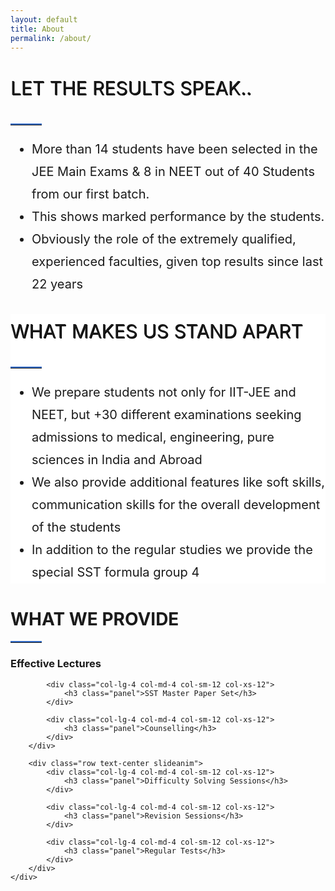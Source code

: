 ```yaml
---
layout: default
title: About
permalink: /about/
---
```


<div class="section" style="line-height: 1.8;">
    <div class="container">
        <div class="col-lg-12 col-md-12 col-sm-12 col-xs-12">
            <div class="col-lg-4 col-md-4 col-sm-12 col-xs-12">
                <p style="font-size: 30px; text-shadow: 1px 1px black;">LET THE RESULTS SPEAK..</p>
                <hr style="width:50px; border-top: 2px solid #316ac6;" align="left">
            </div>
            <div class="col-lg-8 col-md-8 col-sm-12 col-xs-12">
                <ul style="font-size: 20px" class="fa-ul">
                    <li>
                        <i class="fa-li fa fa-pencil"></i>More than 14 students have been selected in the JEE Main Exams & 8 in NEET out of 40 Students from our first batch.
                    </li>
                    <li>
                        <i class="fa-li fa fa-pencil"></i>This shows marked performance by the students.
                    </li>
                    <li>
                        <i class="fa-li fa fa-pencil"></i>Obviously the role of the extremely qualified, experienced faculties, given top results since last 22 years
                    </li>
                </ul>
            </div>
        </div>
    </div>
</div>

<div class="section" style="background-color: white; line-height: 1.8;">
    <div class="container">
        <div class="col-lg-12 col-md-12 col-sm-12 col-xs-12">
            <div class="col-lg-4 col-md-4 col-sm-12 col-xs-12">
                <p style="font-size: 30px; text-shadow: 1px 1px black;">WHAT MAKES US STAND APART</p>
                <hr style="width:50px; border-top: 2px solid #316ac6;" align="left">
            </div>
            <div class="col-lg-8 col-md-8 col-sm-12 col-xs-12">
                <ul style="font-size: 20px" class="fa-ul">
                    <li>
                        <i class="fa-li fa fa-pencil"></i>We prepare students not only for IIT-JEE and NEET, but +30 different examinations seeking admissions to medical, engineering, pure sciences in India and Abroad
                    </li>
                    <li>
                        <i class="fa-li fa fa-pencil"></i>We also provide additional features like soft skills, communication skills for the overall development of the students
                    </li>
                    <li>
                        <i class="fa-li fa fa-pencil"></i>In addition to the regular studies we provide the special SST formula group 4
                    </li>
                </ul>
            </div>
        </div>
    </div>
</div>

<div class="section">
    <div class="container">
        <div class="row slideanim" style="margin-bottom: 2%">
          <div class="col-lg-12 col-md-12 col-sm-12 col-xs-12 text-center">
            <h1>WHAT WE PROVIDE</h1>
            <hr style="max-width:50px; border-top: 2px solid #316ac6;">
          </div>
        </div>
        <div class="row text-center slideanim">
            <div class="col-lg-4 col-md-4 col-sm-12 col-xs-12">
                <h3 class="panel">Effective Lectures</h3>
            </div>

            <div class="col-lg-4 col-md-4 col-sm-12 col-xs-12">
                <h3 class="panel">SST Master Paper Set</h3>
            </div>

            <div class="col-lg-4 col-md-4 col-sm-12 col-xs-12">
                <h3 class="panel">Counselling</h3>
            </div>
        </div>

        <div class="row text-center slideanim">
            <div class="col-lg-4 col-md-4 col-sm-12 col-xs-12">
                <h3 class="panel">Difficulty Solving Sessions</h3>
            </div>

            <div class="col-lg-4 col-md-4 col-sm-12 col-xs-12">
                <h3 class="panel">Revision Sessions</h3>
            </div>

            <div class="col-lg-4 col-md-4 col-sm-12 col-xs-12">
                <h3 class="panel">Regular Tests</h3>
            </div>
        </div>
    </div>
</div>
